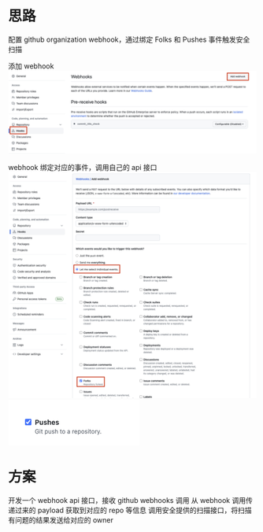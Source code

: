# 思路

配置 github organization webhook，通过绑定 Folks 和 Pushes 事件触发安全扫描

添加 webhook
![add-webhook](./images/add-webhook.png)

webhook 绑定对应的事件，调用自己的 api 接口
![folks-event-binding](./images/folks-event-binding.png)
![pushes-event-binding](./images/pushes-event-binding.png)

# 方案

开发一个 webhook api 接口，接收 github webhooks 调用
从 webhook 调用传递过来的 payload 获取到对应的 repo 等信息
调用安全提供的扫描接口，将扫描有问题的结果发送给对应的 owner
